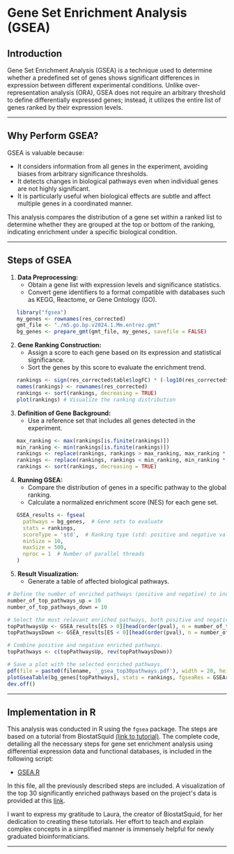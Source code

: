 # Gene Set Enrichment Analysis (GSEA)

## Introduction

Gene Set Enrichment Analysis (GSEA) is a technique used to determine whether a predefined set of genes shows significant differences in expression between different experimental conditions. Unlike over-representation analysis (ORA), GSEA does not require an arbitrary threshold to define differentially expressed genes; instead, it utilizes the entire list of genes ranked by their expression levels.

---

## Why Perform GSEA?

GSEA is valuable because:
- It considers information from all genes in the experiment, avoiding biases from arbitrary significance thresholds.
- It detects changes in biological pathways even when individual genes are not highly significant.
- It is particularly useful when biological effects are subtle and affect multiple genes in a coordinated manner.

This analysis compares the distribution of a gene set within a ranked list to determine whether they are grouped at the top or bottom of the ranking, indicating enrichment under a specific biological condition.

---

## Steps of GSEA

1. **Data Preprocessing:**
   - Obtain a gene list with expression levels and significance statistics.
   - Convert gene identifiers to a format compatible with databases such as KEGG, Reactome, or Gene Ontology (GO).
```r
   library("fgsea")
   my_genes <- rownames(res_corrected)
   gmt_file <- "./m5.go.bp.v2024.1.Mm.entrez.gmt"
   bg_genes <- prepare_gmt(gmt_file, my_genes, savefile = FALSE)
```

2. **Gene Ranking Construction:**
   - Assign a score to each gene based on its expression and statistical significance.
   - Sort the genes by this score to evaluate the enrichment trend.
```r
   rankings <- sign(res_corrected$table$logFC) * (-log10(res_corrected$table$PValue))
   names(rankings) <- rownames(res_corrected)
   rankings <- sort(rankings, decreasing = TRUE)
   plot(rankings) # Visualize the ranking distribution
```

3. **Definition of Gene Background:**
   - Use a reference set that includes all genes detected in the experiment.
```r
   max_ranking <- max(rankings[is.finite(rankings)])
   min_ranking <- min(rankings[is.finite(rankings)])
   rankings <- replace(rankings, rankings > max_ranking, max_ranking * 10)
   rankings <- replace(rankings, rankings < min_ranking, min_ranking * 10)
   rankings <- sort(rankings, decreasing = TRUE)
```

4. **Running GSEA:**
   - Compare the distribution of genes in a specific pathway to the global ranking.
   - Calculate a normalized enrichment score (NES) for each gene set.
```r
   GSEA_results <- fgsea(
     pathways = bg_genes,  # Gene sets to evaluate
     stats = rankings,
     scoreType = 'std',  # Ranking type (std: positive and negative values)
     minSize = 10,
     maxSize = 500,
     nproc = 1  # Number of parallel threads
   )
```

5. **Result Visualization:**
   - Generate a table of affected biological pathways.
```r
# Define the number of enriched pathways (positive and negative) to include.
number_of_top_pathways_up = 10
number_of_top_pathways_down = 10

# Select the most relevant enriched pathways, both positive and negative.
topPathwaysUp <- GSEA_results[ES > 0][head(order(pval), n = number_of_top_pathways_up), pathway]
topPathwaysDown <- GSEA_results[ES < 0][head(order(pval), n = number_of_top_pathways_down), pathway]

# Combine positive and negative enriched pathways.
topPathways <- c(topPathwaysUp, rev(topPathwaysDown))

# Save a plot with the selected enriched pathways.
pdf(file = paste0(filename, '_gsea_top30pathways.pdf'), width = 20, height = 15)
plotGseaTable(bg_genes[topPathways], stats = rankings, fgseaRes = GSEAres, gseaParam = 0.5)
dev.off()
```

---

## Implementation in R

This analysis was conducted in R using the `fgsea` package. The steps are based on a tutorial from BiostatSquid [(link to tutorial)](https://biostatsquid.com/fgsea-tutorial-gsea/). The complete code, detailing all the necessary steps for gene set enrichment analysis using differential expression data and functional databases, is included in the following script:
- [GSEA.R](./Recursos/GSEA.R)

In this file, all the previously described steps are included. A visualization of the top 30 significantly enriched pathways based on the project's data is provided at this [link](./Recursos/GO.RDS_gsea_top30pathways.pdf).

I want to express my gratitude to Laura, the creator of BiostatSquid, for her dedication to creating these tutorials. Her effort to teach and explain complex concepts in a simplified manner is immensely helpful for newly graduated bioinformaticians.

---
